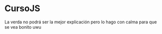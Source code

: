 # CursoJS
La verda no podrá ser la mejor explicación pero lo hago con calma para que se vea bonito uwu
